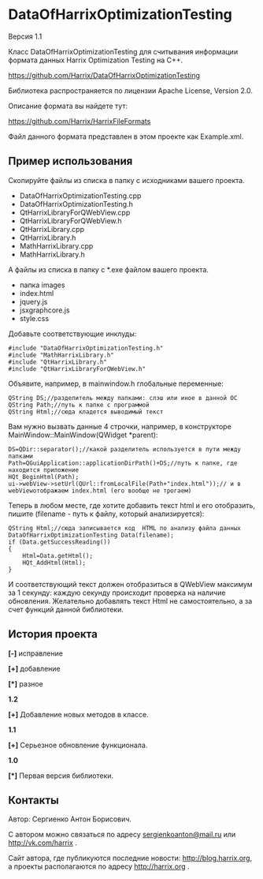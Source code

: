 DataOfHarrixOptimizationTesting
===============================

Версия 1.1

Класс DataOfHarrixOptimizationTesting для считывания информации формата данных Harrix Optimization Testing на C++.

https://github.com/Harrix/DataOfHarrixOptimizationTesting

Библиотека распространяется по лицензии Apache License, Version 2.0.

Описание формата вы найдете тут:

https://github.com/Harrix/HarrixFileFormats

Файл данного формата представлен в этом проекте как Example.xml.

Пример использования
---------------
Скопируйте файлы из списка в папку с исходниками вашего проекта.
- DataOfHarrixOptimizationTesting.cpp
- DataOfHarrixOptimizationTesting.h
- QtHarrixLibraryForQWebView.cpp
- QtHarrixLibraryForQWebView.h
- QtHarrixLibrary.cpp
- QtHarrixLibrary.h
- MathHarrixLibrary.cpp
- MathHarrixLibrary.h

А файлы из списка в папку с *.exe файлом вашего проекта.
- папка images
- index.html
- jquery.js
- jsxgraphcore.js
- style.css

Добавьте  соответствующие инклуды:

	#include "DataOfHarrixOptimizationTesting.h"
    #include "MathHarrixLibrary.h"
    #include "QtHarrixLibrary.h"
    #include "QtHarrixLibraryForQWebView.h"

Объявите, например, в mainwindow.h глобальные переменные:

    QString DS;//разделитель между папками: слэш или иное в данной ОС
    QString Path;//путь к папке с программой
    QString Html;//сюда кладется выводимый текст

Вам нужно вызвать данные 4 строчки, например, в конструкторе MainWindow::MainWindow(QWidget *parent):

    DS=QDir::separator();//какой разделитель используется в пути между папками
    Path=QGuiApplication::applicationDirPath()+DS;//путь к папке, где находится приложение
    HQt_BeginHtml(Path);
    ui->webView->setUrl(QUrl::fromLocalFile(Path+"index.html"));// и в webViewотображаем index.html (его вообще не трогаем)
	
Теперь в любом месте, где хотите добавить текст html и его отобразить, пишите (filename - путь к файлу, который анализируется):

	QString Html;//сюда записывается код  HTML по анализу файла данных
    DataOfHarrixOptimizationTesting Data(filename);
    if (Data.getSuccessReading())
    {
        Html=Data.getHtml();
        HQt_AddHtml(Html);
    }
	
И соответствующий текст должен отобразиться в QWebView максимум за 1 секунду: каждую секунду происходит проверка на наличие обновления. Желательно добавлять текст Html не самостоятельно, а за счет функций данной библиотеки.

История проекта
---------------

**[-]** исправление

**[+]** добавление

**[*]** разное

**1.2**

**[+]** Добавление новых методов в классе.

**1.1**

**[+]** Серьезное обновление функционала.

**1.0**

**[*]** Первая версия библиотеки.

Контакты
---------------

Автор: Сергиенко Антон Борисович.

С автором можно связаться по адресу sergienkoanton@mail.ru или  http://vk.com/harrix .

Сайт автора, где публикуются последние новости: http://blog.harrix.org, а проекты располагаются по адресу http://harrix.org .
